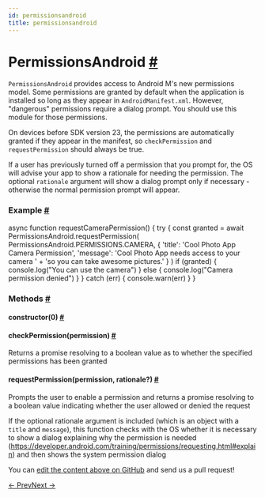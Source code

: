 ```yaml
---
id: permissionsandroid
title: permissionsandroid
---
```

<a id="content"></a><h1><a class="anchor" name="permissionsandroid"></a>PermissionsAndroid <a class="hash-link" href="docs/permissionsandroid.html#permissionsandroid">#</a></h1><div><div><p><code>PermissionsAndroid</code> provides access to Android M's new permissions model.
Some permissions are granted by default when the application is installed
so long as they appear in <code>AndroidManifest.xml</code>. However, "dangerous"
permissions require a dialog prompt. You should use this module for those
permissions.</p><p>On devices before SDK version 23, the permissions are automatically granted
if they appear in the manifest, so <code>checkPermission</code> and <code>requestPermission</code>
should always be true.</p><p>If a user has previously turned off a permission that you prompt for, the OS
will advise your app to show a rationale for needing the permission. The
optional <code>rationale</code> argument will show a dialog prompt only if
necessary - otherwise the normal permission prompt will appear.</p><h3><a class="anchor" name="example"></a>Example <a class="hash-link" href="docs/permissionsandroid.html#example">#</a></h3><div class="prism language-javascript">async <span class="token keyword">function</span> <span class="token function">requestCameraPermission<span class="token punctuation">(</span></span><span class="token punctuation">)</span> <span class="token punctuation">{</span>
  <span class="token keyword">try</span> <span class="token punctuation">{</span>
    const granted <span class="token operator">=</span> await PermissionsAndroid<span class="token punctuation">.</span><span class="token function">requestPermission<span class="token punctuation">(</span></span>
      PermissionsAndroid<span class="token punctuation">.</span>PERMISSIONS<span class="token punctuation">.</span>CAMERA<span class="token punctuation">,</span>
      <span class="token punctuation">{</span>
        <span class="token string">'title'</span><span class="token punctuation">:</span> <span class="token string">'Cool Photo App Camera Permission'</span><span class="token punctuation">,</span>
        <span class="token string">'message'</span><span class="token punctuation">:</span> <span class="token string">'Cool Photo App needs access to your camera '</span> <span class="token operator">+</span>
                   <span class="token string">'so you can take awesome pictures.'</span>
      <span class="token punctuation">}</span>
    <span class="token punctuation">)</span>
    <span class="token keyword">if</span> <span class="token punctuation">(</span>granted<span class="token punctuation">)</span> <span class="token punctuation">{</span>
      console<span class="token punctuation">.</span><span class="token function">log<span class="token punctuation">(</span></span><span class="token string">"You can use the camera"</span><span class="token punctuation">)</span>
    <span class="token punctuation">}</span> <span class="token keyword">else</span> <span class="token punctuation">{</span>
      console<span class="token punctuation">.</span><span class="token function">log<span class="token punctuation">(</span></span><span class="token string">"Camera permission denied"</span><span class="token punctuation">)</span>
    <span class="token punctuation">}</span>
  <span class="token punctuation">}</span> <span class="token keyword">catch</span> <span class="token punctuation">(</span><span class="token class-name">err</span><span class="token punctuation">)</span> <span class="token punctuation">{</span>
    console<span class="token punctuation">.</span><span class="token function">warn<span class="token punctuation">(</span></span>err<span class="token punctuation">)</span>
  <span class="token punctuation">}</span>
<span class="token punctuation">}</span></div></div><span><h3><a class="anchor" name="methods"></a>Methods <a class="hash-link" href="docs/permissionsandroid.html#methods">#</a></h3><div class="props"><div class="prop"><h4 class="methodTitle"><a class="anchor" name="constructor"></a>constructor<span class="methodType">(0)</span> <a class="hash-link" href="docs/permissionsandroid.html#constructor">#</a></h4></div><div class="prop"><h4 class="methodTitle"><a class="anchor" name="checkpermission"></a>checkPermission<span class="methodType">(permission)</span> <a class="hash-link" href="docs/permissionsandroid.html#checkpermission">#</a></h4><div><p>Returns a promise resolving to a boolean value as to whether the specified
permissions has been granted</p></div></div><div class="prop"><h4 class="methodTitle"><a class="anchor" name="requestpermission"></a>requestPermission<span class="methodType">(permission, rationale?)</span> <a class="hash-link" href="docs/permissionsandroid.html#requestpermission">#</a></h4><div><p>Prompts the user to enable a permission and returns a promise resolving to a
boolean value indicating whether the user allowed or denied the request</p><p>If the optional rationale argument is included (which is an object with a
<code>title</code> and <code>message</code>), this function checks with the OS whether it is
necessary to show a dialog explaining why the permission is needed
(<a href="https://developer.android.com/training/permissions/requesting.html#explain">https://developer.android.com/training/permissions/requesting.html#explain</a>)
and then shows the system permission dialog</p></div></div></div></span></div><p class="edit-page-block">You can <a target="_blank" href="https://github.com/facebook/react-native/blob/master/Libraries/PermissionsAndroid/PermissionsAndroid.js">edit the content above on GitHub</a> and send us a pull request!</p><div class="docs-prevnext"><a class="docs-prev" href="docs/panresponder.html#content">← Prev</a><a class="docs-next" href="docs/pixelratio.html#content">Next →</a></div>